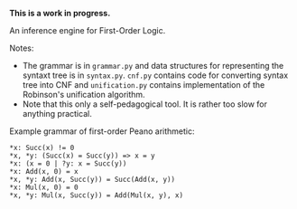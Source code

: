 **This is a work in progress.**

An inference engine for First-Order Logic.

Notes:

* The grammar is in `grammar.py` and data structures for representing the syntaxt tree is in `syntax.py`. `cnf.py` 
contains code for converting syntax tree into CNF and `unification.py` contains implementation of the Robinson's 
unification algorithm.
* Note that this only a self-pedagogical tool. It is rather too slow for anything practical.

Example grammar of first-order Peano arithmetic:

```
*x: Succ(x) != 0
*x, *y: (Succ(x) = Succ(y)) => x = y
*x: (x = 0 | ?y: x = Succ(y))
*x: Add(x, 0) = x
*x, *y: Add(x, Succ(y)) = Succ(Add(x, y))
*x: Mul(x, 0) = 0
*x, *y: Mul(x, Succ(y)) = Add(Mul(x, y), x)
```
